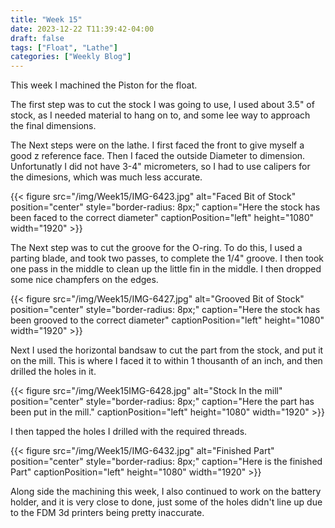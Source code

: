 ```yaml
---
title: "Week 15"
date: 2023-12-22 T11:39:42-04:00
draft: false    
tags: ["Float", "Lathe"]
categories: ["Weekly Blog"]
---
```


This week I machined the Piston for the float.

The first step was to cut the stock I was going to use, I used about 3.5" of stock, as I needed material to hang on to, and some lee way to approach the final dimensions. 

The Next steps were on the lathe. I first faced the front to give myself a good z reference face. Then I faced the outside Diameter to dimension. Unfortunatly I did not have 3-4" micrometers, so I had to use calipers for the dimesions, which was much less accurate. 

{{< figure src="/img/Week15/IMG-6423.jpg" alt="Faced Bit of Stock" position="center" style="border-radius: 8px;" caption="Here the stock has been faced to the correct diameter" captionPosition="left" height="1080" width="1920" >}}

The Next step was to cut the groove for the O-ring. To do this, I used a parting blade, and took two passes, to complete the 1/4" groove. I then took one pass in the middle to clean up the little fin in the middle. I then dropped some nice champfers on the edges.

{{< figure src="/img/Week15/IMG-6427.jpg" alt="Grooved Bit of Stock" position="center" style="border-radius: 8px;" caption="Here the stock has been grooved to the correct diameter" captionPosition="left" height="1080" width="1920" >}}

Next I used the horizontal bandsaw to cut the part from the stock, and put it on the mill. This is where I faced it to within 1 thousanth of an inch, and then drilled the holes in it.

{{< figure src="/img/Week15IMG-6428.jpg" alt="Stock In the mill" position="center" style="border-radius: 8px;" caption="Here the part has been put in the mill." captionPosition="left" height="1080" width="1920" >}}

I then tapped the holes I drilled with the required threads. 

{{< figure src="/img/Week15/IMG-6432.jpg" alt="Finished Part" position="center" style="border-radius: 8px;" caption="Here is the finished Part" captionPosition="left" height="1080" width="1920" >}}

Along side the machining this week, I also continued to work on the battery holder, and it is very close to done, just some of the holes didn't line up due to the FDM 3d printers being pretty inaccurate. 
